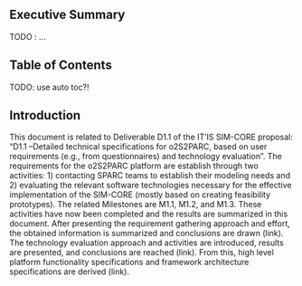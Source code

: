## Executive Summary
TODO : ...


## Table of Contents
TODO: use auto toc?!


## Introduction
This document is related to Deliverable D1.1 of the IT’IS SIM-CORE proposal: “D1.1 –Detailed technical specifications for o2S2PARC, based on user requirements (e.g., from questionnaires) and technology evaluation”. The requirements for the o2S2PARC platform are establish through two activities: 1) contacting SPARC teams to establish their modeling needs and 2) evaluating the relevant software technologies necessary for the effective implementation of the SIM-CORE (mostly based on creating feasibility prototypes). The related Milestones are M1.1, M1.2, and M1.3. These activities have now been completed and the results are summarized in this document. After presenting the requirement gathering approach and effort, the obtained information is summarized and conclusions are drawn (link). The technology evaluation approach and activities are introduced, results are presented, and conclusions are reached (link). From this, high level platform functionality specifications and framework architecture specifications are derived (link).
